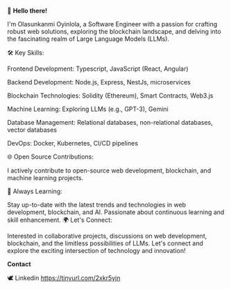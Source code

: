 
👋 **Hello there!** 

I'm Olasunkanmi Oyinlola, a Software Engineer with a passion for crafting robust web solutions, exploring the blockchain landscape, and delving into the fascinating realm of Large Language Models (LLMs).

🛠️ Key Skills:

Frontend Development: Typescript, JavaScript (React, Angular)

Backend Development: Node.js, Express, NestJs, microservices

Blockchain Technologies: Solidity (Ethereum), Smart Contracts, Web3.js

Machine Learning: Exploring LLMs (e.g., GPT-3), Gemini

Database Management: Relational databases, non-relational databases, vector databases

DevOps: Docker, Kubernetes, CI/CD pipelines

🌐 Open Source Contributions:

I actively contribute to open-source web development, blockchain, and machine learning projects.

🌱 Always Learning:

Stay up-to-date with the latest trends and technologies in web development, blockchain, and AI.
Passionate about continuous learning and skill enhancement.
🌍 Let's Connect:

Interested in collaborative projects, discussions on web development, blockchain, and the limitless possibilities of LLMs.
Let's connect and explore the exciting intersection of technology and innovation!

**Contact**

🕊️ Linkedin https://tinyurl.com/2xkr5yjn
<!---
olasunkanmi-SE/olasunkanmi-SE is a ✨ special ✨ repository because its `README.md` (this file) appears on your GitHub profile.
You can click the Preview link to take a look at your changes.
--->
